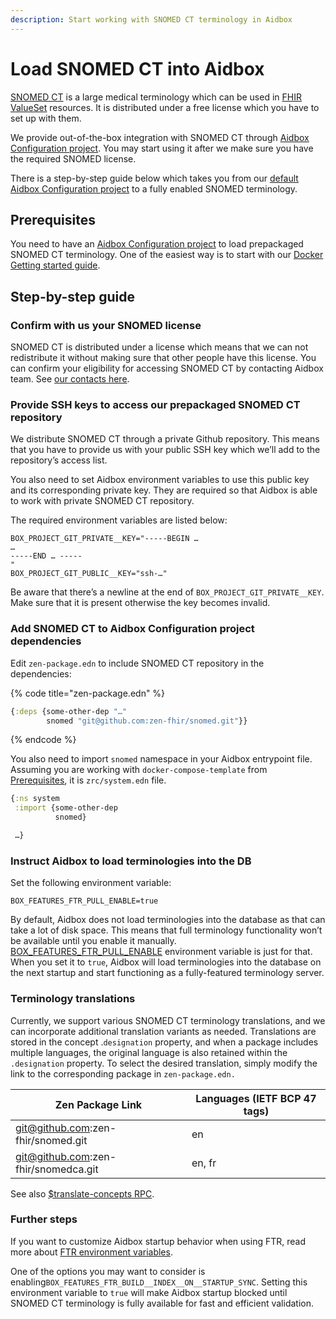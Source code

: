 ```yaml
---
description: Start working with SNOMED CT terminology in Aidbox
---
```


# Load SNOMED CT into Aidbox

[SNOMED CT](https://www.snomed.org/snomed-ct/Use-SNOMED-CT) is a large medical terminology which can be used in [FHIR ValueSet](http://hl7.org/fhir/valueset.html) resources. It is distributed under a free license which you have to set up with them.

We provide out-of-the-box integration with SNOMED CT through [Aidbox Configuration project](../../../reference/configuration/environment-variables/aidbox-project-environment-variables.md). You may start using it after we make sure you have the required SNOMED license.

There is a step-by-step guide below which takes you from our [default Aidbox Configuration project](https://github.com/Aidbox/aidbox-docker-compose) to a fully enabled SNOMED terminology.

## Prerequisites

You need to have an [Aidbox Configuration project](broken-reference) to load prepackaged SNOMED CT terminology. One of the easiest way is to start with our [Docker Getting started guide](../../../getting-started-1/run-aidbox/run-aidbox-locally-with-docker.md).

## Step-by-step guide

### Confirm with us your SNOMED license

SNOMED CT is distributed under a license which means that we can not redistribute it without making sure that other people have this license. You can confirm your eligibility for accessing SNOMED CT by contacting Aidbox team. See [our contacts here](https://docs.aidbox.app/contact-us).

### Provide SSH keys to access our prepackaged SNOMED CT repository

We distribute SNOMED CT through a private Github repository. This means that you have to provide us with your public SSH key which we’ll add to the repository’s access list.

You also need to set Aidbox environment variables to use this public key and its corresponding private key. They are required so that Aidbox is able to work with private SNOMED CT repository.

The required environment variables are listed below:

```
BOX_PROJECT_GIT_PRIVATE__KEY="-----BEGIN …
…
-----END … -----
"
BOX_PROJECT_GIT_PUBLIC__KEY="ssh-…"
```

Be aware that there’s a newline at the end of `BOX_PROJECT_GIT_PRIVATE__KEY`. Make sure that it is present otherwise the key becomes invalid.

### Add SNOMED CT to Aidbox Configuration project dependencies

Edit `zen-package.edn` to include SNOMED CT repository in the dependencies:

{% code title="zen-package.edn" %}
```clojure
{:deps {some-other-dep "…"
        snomed "git@github.com:zen-fhir/snomed.git"}}
```
{% endcode %}

You also need to import `snomed` namespace in your Aidbox entrypoint file. Assuming you are working with `docker-compose-template` from [Prerequisites](load-snomed-ct-into-aidbox.md#prerequisites), it is `zrc/system.edn` file.

```clojure
{:ns system
 :import {some-other-dep
          snomed}

 …}
```

### Instruct Aidbox to load terminologies into the DB

Set the following environment variable:

```
BOX_FEATURES_FTR_PULL_ENABLE=true
```

By default, Aidbox does not load terminologies into the database as that can take a lot of disk space. This means that full terminology functionality won’t be available until you enable it manually. [BOX\_FEATURES\_FTR\_PULL\_ENABLE](../../../reference/configuration/environment-variables/ftr.md) environment variable is just for that. When you set it to `true`, Aidbox will load terminologies into the database on the next startup and start functioning as a fully-featured terminology server.

### Terminology translations

Currently, we support various SNOMED CT terminology translations, and we can incorporate additional translation variants as needed. Translations are stored in the concept .`designation` property, and when a package includes multiple languages, the original language is also retained within the `.designation` property. To select the desired translation, simply modify the link to the corresponding package in `zen-package.edn.`

| Zen Package Link                     | Languages (IETF BCP 47 tags) |
| ------------------------------------ | ---------------------------- |
| git@github.com:zen-fhir/snomed.git   | en                           |
| git@github.com:zen-fhir/snomedca.git | en, fr                       |

See also [$translate-concepts RPC](../concept/usdtranslate-concepts.md).

### Further steps

If you want to customize Aidbox startup behavior when using FTR, read more about [FTR environment variables](../../../reference/configuration/environment-variables/ftr.md).

One of the options you may want to consider is enabling`BOX_FEATURES_FTR_BUILD__INDEX__ON__STARTUP_SYNC`. Setting this environment variable to `true` will make Aidbox startup blocked until SNOMED CT terminology is fully available for fast and efficient validation.
